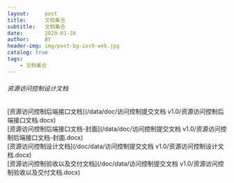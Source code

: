 ```yaml
---
layout:     post
title:      文档集合
subtitle:   文档集合
date:       2020-01-28
author:     BY
header-img: img/post-bg-ios9-web.jpg
catalog: true
tags:
    - 文档集合
---
```


###### 资源访问控制设计文档 
[资源访问控制后端接口文档](/data/doc/访问控制提交文档 v1.0/资源访问控制后端接口文档.docx)  
[资源访问控制后端接口文档-封面](/data/doc/访问控制提交文档 v1.0/资源访问控制后端接口文档-封面.docx)  
[资源访问控制设计文档](/doc/data/访问控制提交文档 v1.0/资源访问控制设计文档.docx)  
[资源访问控制验收以及交付文档](/doc/data/访问控制提交文档 v1.0/资源访问控制验收以及交付文档.docx)  

  
